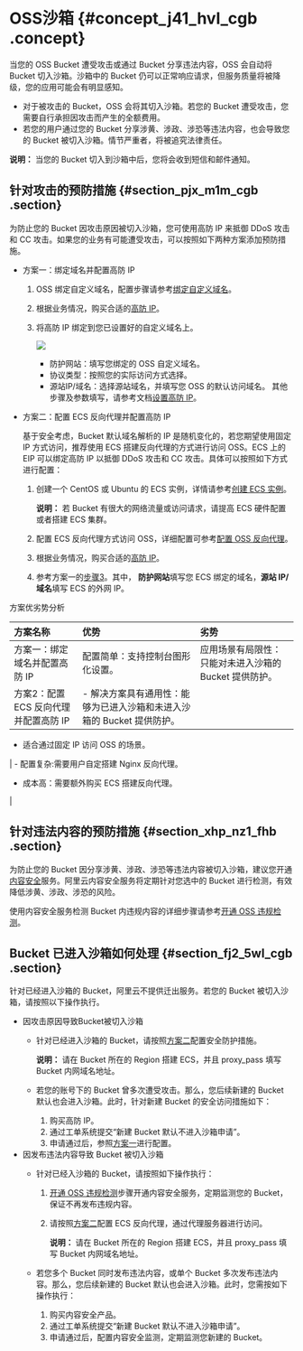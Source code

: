 # OSS沙箱 {#concept_j41_hvl_cgb .concept}

当您的 OSS Bucket 遭受攻击或通过 Bucket 分享违法内容，OSS 会自动将 Bucket 切入沙箱。沙箱中的 Bucket 仍可以正常响应请求，但服务质量将被降级，您的应用可能会有明显感知。

-   对于被攻击的 Bucket，OSS 会将其切入沙箱。若您的 Bucket 遭受攻击，您需要自行承担因攻击而产生的全额费用。
-   若您的用户通过您的 Bucket 分享涉黄、涉政、涉恐等违法内容，也会导致您的 Bucket 被切入沙箱。情节严重者，将被追究法律责任。

**说明：** 当您的 Bucket 切入到沙箱中后，您将会收到短信和邮件通知。

## 针对攻击的预防措施 {#section_pjx_m1m_cgb .section}

为防止您的 Bucket 因攻击原因被切入沙箱，您可使用高防 IP 来抵御 DDoS 攻击和 CC 攻击。如果您的业务有可能遭受攻击，可以按照如下两种方案添加预防措施。

-   方案一：绑定域名并配置高防 IP
    1.  OSS 绑定自定义域名，配置步骤请参考[绑定自定义域名](../../../../../cn.zh-CN/控制台用户指南/管理存储空间/管理域名/绑定自定义域名.md#)。
    2.  根据业务情况，购买合适的[高防 IP](https://common-buy.aliyun.com/?spm=5176.10695662.958511.2.5f267a64VdiI7O&commodityCode=ddosBag#/buy)。
    3.  将高防 IP 绑定到您已设置好的自定义域名上。

        ![](http://static-aliyun-doc.oss-cn-hangzhou.aliyuncs.com/assets/img/79825/155350329534179_zh-CN.png)

        -   防护网站：填写您绑定的 OSS 自定义域名。
        -   协议类型：按照您的实际访问方式选择。
        -   源站IP/域名：选择源站域名，并填写您 OSS 的默认访问域名。
        其他步骤及参数填写，请参考文档[设置高防 IP](https://help.aliyun.com/document_detail/63559.html)。

-   方案二：配置 ECS 反向代理并配置高防 IP

    基于安全考虑，Bucket 默认域名解析的 IP 是随机变化的，若您期望使用固定 IP 方式访问，推荐使用 ECS 搭建反向代理的方式进行访问 OSS。ECS 上的 EIP 可以绑定高防 IP 以抵御 DDoS 攻击和 CC 攻击。具体可以按照如下方式进行配置：

    1.  创建一个 CentOS 或 Ubuntu 的 ECS 实例，详情请参考[创建 ECS 实例](../../../../../cn.zh-CN/实例/实例生命周期/创建实例/使用向导创建实例.md#)。

        **说明：** 若 Bucket 有很大的网络流量或访问请求，请提高 ECS 硬件配置或者搭建 ECS 集群。

    2.  配置 ECS 反向代理方式访问 OSS，详细配置可参考[配置 OSS 反向代理](../../../../../cn.zh-CN/最佳实践/使用ECS实例反向代理OSS/基于CentOS的ECS实例实现OSS反向代理.md#)。
    3.  根据业务情况，购买合适的[高防 IP](https://common-buy.aliyun.com/?spm=5176.10695662.958511.2.5f267a64VdiI7O&commodityCode=ddosBag#/buy)。
    4.  参考方案一的[步骤3](#)。其中， **防护网站**填写您 ECS 绑定的域名，**源站 IP/域名**填写 ECS 的外网 IP。

方案优劣势分析

|方案名称|优势|劣势|
|:---|:-|:-|
|方案一：绑定域名并配置高防 IP|配置简单：支持控制台图形化设置。|应用场景有局限性：只能对未进入沙箱的 Bucket 提供防护。|
|方案2：配置 ECS 反向代理并配置高防 IP| -   解决方案具有通用性：能够为已进入沙箱和未进入沙箱的 Bucket 提供防护。
-   适合通过固定 IP 访问 OSS 的场景。

 | -   配置复杂:需要用户自定搭建 Nginx 反向代理。
-   成本高：需要额外购买 ECS 搭建反向代理。

 |

## 针对违法内容的预防措施 {#section_xhp_nz1_fhb .section}

为防止您的 Bucket 因分享涉黄、涉政、涉恐等违法内容被切入沙箱，建议您开通[内容安全](../../../../../cn.zh-CN/产品简介/什么是内容安全.md#)服务。阿里云内容安全服务将定期针对您选中的 Bucket 进行检测，有效降低涉黄、涉政、涉恐的风险。

使用内容安全服务检测 Bucket 内违规内容的详细步骤请参考[开通 OSS 违规检测](../../../../../cn.zh-CN/用户指南/OSS违规检测.md#)。

## Bucket 已进入沙箱如何处理 {#section_fj2_5wl_cgb .section}

针对已经进入沙箱的 Bucket，阿里云不提供迁出服务。若您的 Bucket 被切入沙箱，请按照以下操作执行。

-   因攻击原因导致Bucket被切入沙箱
    -   针对已经进入沙箱的 Bucket，请按照[方案二](#)配置安全防护措施。

        **说明：** 请在 Bucket 所在的 Region 搭建 ECS，并且 proxy\_pass 填写 Bucket 内网域名地址。

    -   若您的账号下的 Bucket 曾多次遭受攻击。那么，您后续新建的 Bucket 默认也会进入沙箱。此时，针对新建 Bucket 的安全访问措施如下：
        1.  购买高防 IP。
        2.  通过工单系统提交“新建 Bucket 默认不进入沙箱申请”。
        3.  申请通过后，参照[方案一](#)进行配置。
-   因发布违法内容导致 Bucket 被切入沙箱
    -   针对已经入沙箱的 Bucket，请按照如下操作执行：
        1.  [开通 OSS 违规检测](../../../../../cn.zh-CN/用户指南/OSS违规检测.md#)步骤开通内容安全服务，定期监测您的 Bucket，保证不再发布违规内容。
        2.  请按照[方案二](#)配置 ECS 反向代理，通过代理服务器进行访问。

            **说明：** 请在 Bucket 所在的 Region 搭建 ECS，并且 proxy\_pass 填写 Bucket 内网域名地址。

    -   若您多个 Bucket 同时发布违法内容，或单个 Bucket 多次发布违法内容。那么，您后续新建的 Bucket 默认也会进入沙箱。此时，您需按如下操作执行：
        1.  购买内容安全产品。
        2.  通过工单系统提交“新建 Bucket 默认不进入沙箱申请”。
        3.  申请通过后，配置内容安全监测，定期监测您新建的 Bucket。


